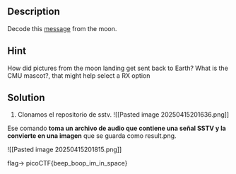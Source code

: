 
## Description

Decode this [message](https://jupiter.challenges.picoctf.org/static/d6fcea5e3c6433680ea4f914e24fab61/message.wav) from the moon.

## Hint

How did pictures from the moon landing get sent back to Earth?
What is the CMU mascot?, that might help select a RX option
## Solution

1. Clonamos el repositorio de sstv.
![[Pasted image 20250415201636.png]]

Ese comando **toma un archivo de audio que contiene una señal SSTV y la convierte en una imagen** que se guarda como result.png.

![[Pasted image 20250415201815.png]]

flag-> picoCTF{beep_boop_im_in_space}

